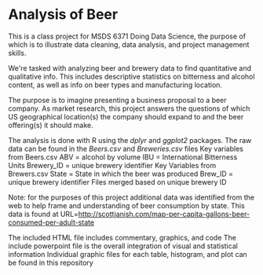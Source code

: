 # Analysis of Beer

This is a class project for MSDS 6371 Doing Data Science, the purpose of which is to illustrate data cleaning, data analysis, and project management skills. 

We're tasked with analyzing beer and brewery data to find quantitative and qualitative info.  This includes descriptive statistics on bitterness and alcohol content, as well as info on beer types and manufacturing location.

The purpose is to imagine presenting a business proposal to a beer company.  As market research, this project answers the questions of which US geographical location(s) the company should expand to and the beer offering(s) it should make.

The analysis is done with R using the *dplyr* and *ggplot2* packages.  The raw data can be found in the *Beers.csv* and *Breweries.csv* files
Key variables from Beers.csv
  ABV = alcohol by volume
  IBU = International Bitterness Units
  Brewery_ID = unique brewery identifier
 Key Variables from Brewers.csv
  State = State in which the beer was produced 
  Brew_ID = unique brewery identifier
Files merged based on unique brewery ID

Note: for the purposes of this project additional data was identified from the web to help frame and understanding of beer consumption by state. This data is found at URL=http://scottjanish.com/map-per-capita-gallons-beer-consumed-per-adult-state

The included HTML file includes commentary, graphics, and code
The include powerpoint file is the overall integration of visual and statistical information
Individual graphic files for each table, histogram, and plot can be found in this repository
